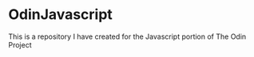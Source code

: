 # OdinJavascript

This is a repository I have created for the Javascript portion of The Odin Project
